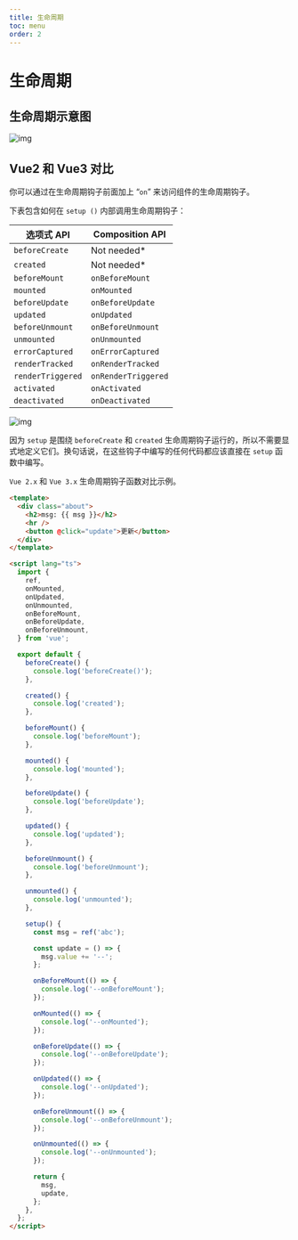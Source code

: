 ```yaml
---
title: 生命周期
toc: menu
order: 2
---
```


<BackTop></BackTop>

# 生命周期

## 生命周期示意图

![img](https://img-blog.csdnimg.cn/4e974a3679d34fdd9582edf36e4646fe.png?x-oss-process=image/watermark,type_d3F5LXplbmhlaQ,shadow_50,text_Q1NETiBAbmF2eXNpcjg=,size_20,color_FFFFFF,t_70,g_se,x_16)

## Vue2 和 Vue3 对比

你可以通过在生命周期钩子前面加上 “`on`” 来访问组件的生命周期钩子。

下表包含如何在 `setup ()` 内部调用生命周期钩子：

| 选项式 API        | Composition API     |
| ----------------- | ------------------- |
| `beforeCreate`    | Not needed\*        |
| `created`         | Not needed\*        |
| `beforeMount`     | `onBeforeMount`     |
| `mounted`         | `onMounted`         |
| `beforeUpdate`    | `onBeforeUpdate`    |
| `updated`         | `onUpdated`         |
| `beforeUnmount`   | `onBeforeUnmount`   |
| `unmounted`       | `onUnmounted`       |
| `errorCaptured`   | `onErrorCaptured`   |
| `renderTracked`   | `onRenderTracked`   |
| `renderTriggered` | `onRenderTriggered` |
| `activated`       | `onActivated`       |
| `deactivated`     | `onDeactivated`     |

![img](https://cdn.jsdelivr.net/gh/fy996icu/pics/img/vue2%E5%92%8Cvue3%E7%94%9F%E5%91%BD%E5%91%A8%E6%9C%9F%E5%AF%B9%E5%BA%94%E5%9B%BE.png)

因为 `setup` 是围绕 `beforeCreate` 和 `created` 生命周期钩子运行的，所以不需要显式地定义它们。换句话说，在这些钩子中编写的任何代码都应该直接在 `setup` 函数中编写。

`Vue 2.x` 和 `Vue 3.x` 生命周期钩子函数对比示例。

```html
<template>
  <div class="about">
    <h2>msg: {{ msg }}</h2>
    <hr />
    <button @click="update">更新</button>
  </div>
</template>

<script lang="ts">
  import {
    ref,
    onMounted,
    onUpdated,
    onUnmounted,
    onBeforeMount,
    onBeforeUpdate,
    onBeforeUnmount,
  } from 'vue';

  export default {
    beforeCreate() {
      console.log('beforeCreate()');
    },

    created() {
      console.log('created');
    },

    beforeMount() {
      console.log('beforeMount');
    },

    mounted() {
      console.log('mounted');
    },

    beforeUpdate() {
      console.log('beforeUpdate');
    },

    updated() {
      console.log('updated');
    },

    beforeUnmount() {
      console.log('beforeUnmount');
    },

    unmounted() {
      console.log('unmounted');
    },

    setup() {
      const msg = ref('abc');

      const update = () => {
        msg.value += '--';
      };

      onBeforeMount(() => {
        console.log('--onBeforeMount');
      });

      onMounted(() => {
        console.log('--onMounted');
      });

      onBeforeUpdate(() => {
        console.log('--onBeforeUpdate');
      });

      onUpdated(() => {
        console.log('--onUpdated');
      });

      onBeforeUnmount(() => {
        console.log('--onBeforeUnmount');
      });

      onUnmounted(() => {
        console.log('--onUnmounted');
      });

      return {
        msg,
        update,
      };
    },
  };
</script>
```
